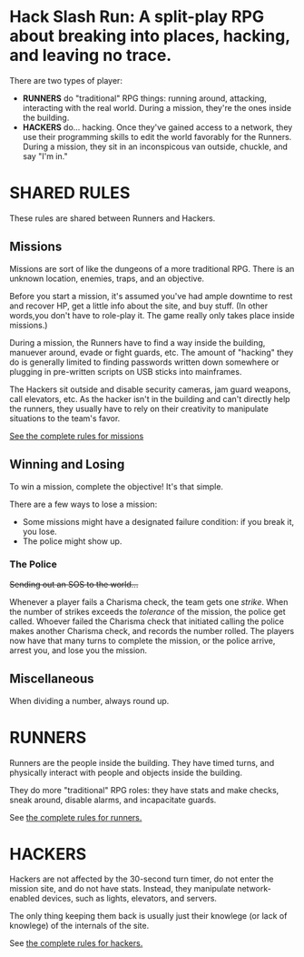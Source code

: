 # Hack Slash Run: A split-play RPG about breaking into places, hacking, and leaving no trace.

There are two types of player:

*   **RUNNERS** do "traditional" RPG things: running around, attacking, interacting with the real world. During a mission, they're the ones inside the building.
*   **HACKERS** do… hacking. Once they've gained access to a network, they use their programming skills to edit the world favorably for the Runners. During a mission, they sit in an inconspicous van outside, chuckle, and say "I'm in."

# SHARED RULES
These rules are shared between Runners and Hackers.

## Missions
Missions are sort of like the dungeons of a more traditional RPG. There is an unknown location, enemies, traps, and an objective.

Before you start a mission, it's assumed you've had ample downtime to rest and recover HP, get a little info about the site, and buy stuff. (In other words,you don't have to role-play it. The game really only takes place inside missions.)

During a mission, the Runners have to find a way inside the building, manuever around, evade or fight guards, etc. The amount of "hacking" they do is generally limited to finding passwords written down somewhere or plugging in pre-written scripts on USB sticks into mainframes.

The Hackers sit outside and disable security cameras, jam guard weapons, call elevators, etc. As the hacker isn't in the building and can't directly help the runners, they usually have to rely on their creativity to manipulate situations to the team's favor.

[See the complete rules for missions](mission.md)

## Winning and Losing

To win a mission, complete the objective! It's that simple.

There are a few ways to lose a mission:

*   Some missions might have a designated failure condition: if you break it, you lose.
*   The police might show up.

### The Police
~~Sending out an SOS to the world...~~

Whenever a player fails a Charisma check, the team gets one *strike*. When the number of strikes exceeds the *tolerance* of the mission, the police get called. Whoever failed the Charisma check that initiated calling the police makes another Charisma check, and records the number rolled. The players now have that many turns to complete the mission, or the police arrive, arrest you, and lose you the mission.

## Miscellaneous
When dividing a number, always round up.

# RUNNERS

Runners are the people inside the building. They have timed turns, and physically interact with people and objects inside the building.

They do more "traditional" RPG roles: they have stats and make checks, sneak around, disable alarms, and incapacitate guards.

See [the complete rules for runners.](runners.md)

# HACKERS

Hackers are not affected by the 30-second turn timer, do not enter the mission site, and do not have stats. Instead, they manipulate network-enabled devices, such as lights, elevators, and servers.

The only thing keeping them back is usually just their knowlege (or lack of knowlege) of the internals of the site.

See [the complete rules for hackers.](hacking.md)